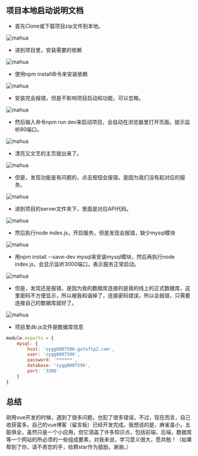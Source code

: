  
## 项目本地启动说明文档

 
* 首先Clone或下载项目zip文件到本地。


![mahua](http://www.alloyteam.cn.img.800cdn.com/img_cdn/1.jpg)

* 进到项目里，安装需要的依赖

![mahua](http://www.alloyteam.cn.img.800cdn.com/img_cdn/2.jpg)

*  使用npm install命令来安装依赖

![mahua](http://www.alloyteam.cn.img.800cdn.com/img_cdn/3.jpg)

*  安装完会报错，但是不影响项目启动和功能，可以忽略。

![mahua](http://www.alloyteam.cn.img.800cdn.com/img_cdn/4.jpg)

*  然后输入命令npm run dev来启动项目，会自动在浏览器里打开页面。提示监听80端口。

![mahua](http://www.alloyteam.cn.img.800cdn.com/img_cdn/5.jpg)

*  漂亮又文艺的主页就出来了。

![mahua](http://www.alloyteam.cn.img.800cdn.com/img_cdn/index.jpg)

*  但是，发现功能是有问题的，点击按钮会报错。是因为我们没有起对应的服务。

![mahua](http://www.alloyteam.cn.img.800cdn.com/img_cdn/7.jpg)

*  进到项目的server文件夹下，里面是对应API代码。

![mahua](http://www.alloyteam.cn.img.800cdn.com/img_cdn/8.jpg)

*  然后执行node index.js，开启服务，但是发现会报错，缺少mysql模块

![mahua](http://www.alloyteam.cn.img.800cdn.com/img_cdn/9.jpg)

*  用npm install --save-dev mysql来安装mysql模块，然后再执行node index.js，会显示监听3000端口，表示服务正常启动。  

![mahua](http://www.alloyteam.cn.img.800cdn.com/img_cdn/10.jpg)

*  但是，发现还是报错，是因为我的数据库连接的是我的线上的正式数据库，这里密码不方便显示，所以被我和谐掉了，连接密码错误，所以会报错，只需要连接自己的数据库就好了。

![mahua](http://www.alloyteam.cn.img.800cdn.com/img_cdn/11.jpg)

* 项目里db.js文件是数据库信息

```javascript
module.exports = {
    mysql: {
        host: 'zygg8007596.gotoftp2.com',
        user: 'zygg8007596',
        password: '******',
        database: 'zygg8007596',
        port: '3306'
    }
}
```
## 总结
刚用vue开发的时候，遇到了很多问题，也犯了很多错误，不过，现在而言，自己收获蛮多。自己的vue博客（留言板）已经开发完成。我想说的是，麻雀虽小，五脏俱全，虽然只是一个小应用，但它涵盖了许多知识点，包括前端，后端，数据库等一个网站的所必须的一些组成要素，对我来说，学习意义很大，愿共勉！（如果帮到了你，请不吝您的手，给颗star作为鼓励，谢谢。）
